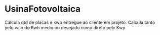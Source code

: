 # UsinaFotovoltaica
Calcula qtd de placas e kwp entregue ao cliente em projeto. Calcula tanto pelo valo do Kwh medio ou desejado como direto pelo Kwp
